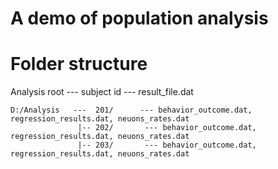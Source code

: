 # A demo of population analysis

# Folder structure
Analysis root --- subject id --- result_file.dat
```
D:/Analysis   ---  201/      --- behavior_outcome.dat, regression_results.dat, neuons_rates.dat
               |-- 202/       --- behavior_outcome.dat, regression_results.dat, neuons_rates.dat
               |-- 203/       --- behavior_outcome.dat, regression_results.dat, neuons_rates.dat
```




